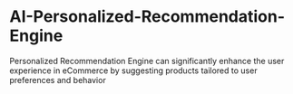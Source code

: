 # AI-Personalized-Recommendation-Engine
Personalized Recommendation Engine can significantly enhance the user experience in eCommerce by suggesting products tailored to user preferences and behavior
